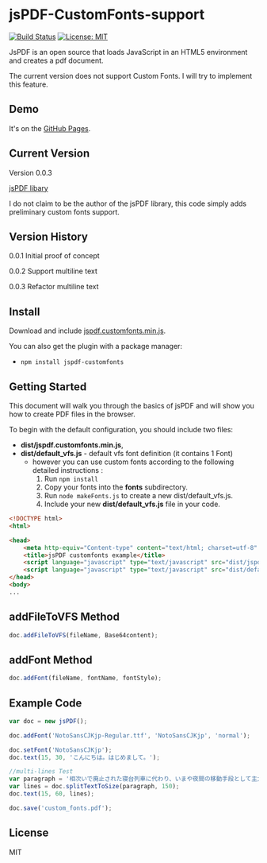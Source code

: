 # jsPDF-CustomFonts-support
[![Build Status](https://travis-ci.org/sphilee/jsPDF-CustomFonts-support.svg?branch=master)](https://travis-ci.org/sphilee/jsPDF-CustomFonts-support/branches)
[![License: MIT](https://img.shields.io/badge/License-MIT-yellow.svg)](https://opensource.org/licenses/MIT)

JsPDF is an open source that loads JavaScript in an HTML5 environment and creates a pdf document.

The current version does not support Custom Fonts. I will try to implement this feature.

## Demo

It's on the [GitHub Pages](https://sphilee.github.io/jsPDF-CustomFonts-support/).

## Current Version

Version 0.0.3

[jsPDF libary](http://parall.ax/products/jspdf)

I do not claim to be the author of the jsPDF library, this code simply adds preliminary custom fonts support.

## Version History

0.0.1 Initial proof of concept

0.0.2 Support multiline text

0.0.3 Refactor multiline text

## Install

Download and include [jspdf.customfonts.min.js](https://rawgit.com/sphilee/jsPDF-CustomFonts-support/master/dist/jspdf.customfonts.min.js).

You can also get the plugin with a package manager:
- ```npm install jspdf-customfonts```


## Getting Started

This document will walk you through the basics of jsPDF and will show you how to create PDF files in the browser.

To begin with the default configuration, you should include two files:

* **dist/jspdf.customfonts.min.js**,
* **dist/default_vfs.js** - default vfs font definition (it contains 1 Font)
	* however you can use custom fonts according to the following detailed instructions :
        1. Run ``npm install``
		1. Copy your fonts into the **fonts** subdirectory.
		2. Run ```node makeFonts.js``` to create a new dist/default_vfs.js.
		3. Include your new **dist/default_vfs.js** file in your code.

```html
<!DOCTYPE html>
<html>

<head>
    <meta http-equiv="Content-type" content="text/html; charset=utf-8" />
    <title>jsPDF customfonts example</title>
    <script language="javascript" type="text/javascript" src="dist/jspdf.customfonts.min.js"></script>
    <script language="javascript" type="text/javascript" src="dist/default_vfs.js"></script>
</head>
<body>
...
```


## addFileToVFS Method

```javascript
doc.addFileToVFS(fileName, Base64content);
```

## addFont Method

```javascript
doc.addFont(fileName, fontName, fontStyle);
```

## Example Code

```javascript
var doc = new jsPDF();

doc.addFont('NotoSansCJKjp-Regular.ttf', 'NotoSansCJKjp', 'normal');

doc.setFont('NotoSansCJKjp');
doc.text(15, 30, 'こんにちは。はじめまして。');

//multi-lines Test
var paragraph = '相次いで廃止された寝台列車に代わり、いまや夜間の移動手段として主力になりつつある夜行バス。「安い」「寝ながら移動できる」などのメリットを生かすため、運行ダイヤはどのように組まれているのでしょうか。夜遅く出て、朝早く着くというメリット夜行バスを使うメリットといえば、各種アンケートでもいちばん多い回答の「安い」以外に、';
var lines = doc.splitTextToSize(paragraph, 150);
doc.text(15, 60, lines);

doc.save('custom_fonts.pdf');

```

## License
MIT